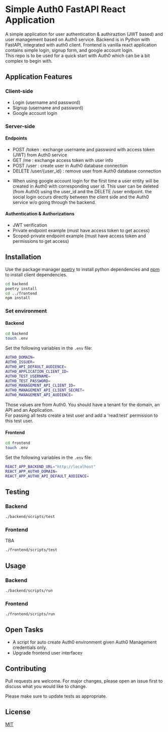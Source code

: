 # Simple Auth0 FastAPI React Application

A simple application for user authentication & authiraztion (JWT based) and user management based on Auth0 service. Backend is in Python with FastAPI, integrated with auth0 client. Frontend is vanilla react application contains simple login, signup form, and google account login.
</br>
This repo is to be used for a quick start with Auth0 which can be a bit complex to begin with.

## Application Features
### Client-side
- Login (username and password)
- Signup (username and password)
- Google account login

### Server-side
#### Endpoints
- POST /token : exchange username and password with access token (JWT) from Auth0 service
- GET /me : exchange access token with user info
- POST /user : create user in Auth0 database connection
- DELETE /user/{user_id} : remove user from Auth0 database connection
* When using google account login for the first time a user entity will be created in Auth0 with corresponding user id. This user can be deleted (from Auth0) using the user_id and the DELETE /user endpoint. the social login occurs directly between the client side and the Auth0 service w/o going through the backend.

#### Authentication & Authorizations
- JWT verification
- Private endpoint example (must have access token to get access)
- Scoped-private endpoint example (must have access token and permissions to get access)

## Installation

Use the package manager [poetry](https://python-poetry.org/docs/) to install python dependencies and [npm](https://docs.npmjs.com/cli/v6/commands/npm-install) to install client dependencies.

```bash
cd backend
poetry install
cd ../frontend
npm install
```

### Set environment
#### Backend
```bash
cd backend
touch .env
```
Set the following variables in the `.env` file:
```bash
AUTH0_DOMAIN= 
AUTH0_ISSUER= 
AUTH0_API_DEFAULT_AUDIENCE= 
AUTH0_APPLICATION_CLIENT_ID= 
AUTH0_TEST_USERNAME=
AUTH0_TEST_PASSWORD=
AUTH0_MANAGEMENT_API_CLIENT_ID=
AUTH0_MANAGEMENT_API_CLIENT_SECRET=
AUTH0_MANAGEMENT_API_AUDIENCE=
```
Those values are from Auth0. You should have a tenant for the domain, an API and an Application.</br>
For passing all tests create a test user and add a 'read:test' permission to this test user.

#### Frontend
```bash
cd frontend
touch .env
```
Set the following variables in the `.env` file:
```bash
REACT_APP_BACKEND_URL="http://localhost"
REACT_APP_AUTH0_DOMAIN=
REACT_APP_AUTH0_API_DEFAULT_AUDIENCE=
```

## Testing
### Backend
```bash
./backend/scripts/test
```

### Frontend
TBA
```bash
./frontend/scripts/test
```

## Usage

### Backend
```bash
./backend/scripts/run
```

### Frontend
```bash
./frontend/scripts/run
```

## Open Tasks
- A script for auto create Auth0 environment given Auth0 Management credentials only. 
- Upgrade frontend user interfaceץ

## Contributing

Pull requests are welcome. For major changes, please open an issue first
to discuss what you would like to change.

Please make sure to update tests as appropriate.

## License

[MIT](https://choosealicense.com/licenses/mit/)
